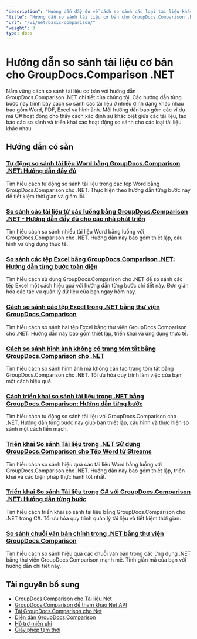 ```yaml
---
"description": "Hướng dẫn đầy đủ về cách so sánh các loại tài liệu khác nhau như Word, PDF, Excel, hình ảnh, v.v. bằng GroupDocs.Comparison cho .NET."
"title": "Hướng dẫn so sánh tài liệu cơ bản cho GroupDocs.Comparison .NET"
"url": "/vi/net/basic-comparison/"
"weight": 3
type: docs
---
```

# Hướng dẫn so sánh tài liệu cơ bản cho GroupDocs.Comparison .NET

Nắm vững cách so sánh tài liệu cơ bản với hướng dẫn GroupDocs.Comparison .NET chi tiết của chúng tôi. Các hướng dẫn từng bước này trình bày cách so sánh các tài liệu ở nhiều định dạng khác nhau bao gồm Word, PDF, Excel và hình ảnh. Mỗi hướng dẫn bao gồm các ví dụ mã C# hoạt động cho thấy cách xác định sự khác biệt giữa các tài liệu, tạo báo cáo so sánh và triển khai các hoạt động so sánh cho các loại tài liệu khác nhau.

## Hướng dẫn có sẵn

### [Tự động so sánh tài liệu Word bằng GroupDocs.Comparison .NET: Hướng dẫn đầy đủ](./automate-word-compare-groupdocs-net-tutorial/)
Tìm hiểu cách tự động so sánh tài liệu trong các tệp Word bằng GroupDocs.Comparison cho .NET. Thực hiện theo hướng dẫn từng bước này để tiết kiệm thời gian và giảm lỗi.

### [So sánh các tài liệu từ các luồng bằng GroupDocs.Comparison .NET - Hướng dẫn đầy đủ cho các nhà phát triển](./compare-documents-groupdocs-comparison-net/)
Tìm hiểu cách so sánh nhiều tài liệu Word bằng luồng với GroupDocs.Comparison cho .NET. Hướng dẫn này bao gồm thiết lập, cấu hình và ứng dụng thực tế.

### [So sánh các tệp Excel bằng GroupDocs.Comparison .NET: Hướng dẫn từng bước toàn diện](./groupdocs-comparison-net-excel-files-step-by-step-guide/)
Tìm hiểu cách sử dụng GroupDocs.Comparison cho .NET để so sánh các tệp Excel một cách hiệu quả với hướng dẫn từng bước chi tiết này. Đơn giản hóa các tác vụ quản lý dữ liệu của bạn ngay hôm nay.

### [Cách so sánh các tệp Excel trong .NET bằng thư viện GroupDocs.Comparison](./compare-excel-files-dotnet-groupdocs-comparison/)
Tìm hiểu cách so sánh hai tệp Excel bằng thư viện GroupDocs.Comparison cho .NET. Hướng dẫn này bao gồm thiết lập, triển khai và ứng dụng thực tế.

### [Cách so sánh hình ảnh không có trang tóm tắt bằng GroupDocs.Comparison cho .NET](./compare-images-without-summary-page-groupdocs-net/)
Tìm hiểu cách so sánh hình ảnh mà không cần tạo trang tóm tắt bằng GroupDocs.Comparison cho .NET. Tối ưu hóa quy trình làm việc của bạn một cách hiệu quả.

### [Cách triển khai so sánh tài liệu trong .NET bằng GroupDocs.Comparison: Hướng dẫn từng bước](./implement-document-comparison-groupdocs-net/)
Tìm hiểu cách tự động so sánh tài liệu với GroupDocs.Comparison cho .NET. Hướng dẫn từng bước này giúp bạn thiết lập, cấu hình và thực hiện so sánh một cách liền mạch.

### [Triển khai So sánh Tài liệu trong .NET Sử dụng GroupDocs.Comparison cho Tệp Word từ Streams](./document-comparison-groupdocs-comparison-net-csharp/)
Tìm hiểu cách so sánh hiệu quả các tài liệu Word bằng luồng với GroupDocs.Comparison cho .NET. Hướng dẫn này bao gồm thiết lập, triển khai và các biện pháp thực hành tốt nhất.

### [Triển khai So sánh Tài liệu trong C# với GroupDocs.Comparison .NET: Hướng dẫn từng bước](./groupdocs-comparison-net-document-comparison-csharp/)
Tìm hiểu cách triển khai so sánh tài liệu bằng GroupDocs.Comparison cho .NET trong C#. Tối ưu hóa quy trình quản lý tài liệu và tiết kiệm thời gian.

### [So sánh chuỗi văn bản chính trong .NET bằng thư viện GroupDocs.Comparison](./groupdocs-comparison-net-text-string-compare/)
Tìm hiểu cách so sánh hiệu quả các chuỗi văn bản trong các ứng dụng .NET bằng thư viện GroupDocs.Comparison mạnh mẽ. Tinh giản mã của bạn với hướng dẫn chi tiết này.

## Tài nguyên bổ sung

- [GroupDocs.Comparison cho Tài liệu Net](https://docs.groupdocs.com/comparison/net/)
- [GroupDocs.Comparison để tham khảo Net API](https://reference.groupdocs.com/comparison/net/)
- [Tải GroupDocs.Comparison cho Net](https://releases.groupdocs.com/comparison/net/)
- [Diễn đàn GroupDocs.Comparison](https://forum.groupdocs.com/c/comparison)
- [Hỗ trợ miễn phí](https://forum.groupdocs.com/)
- [Giấy phép tạm thời](https://purchase.groupdocs.com/temporary-license/)